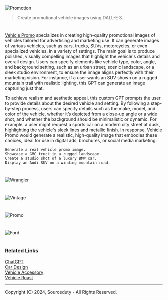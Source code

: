 ![Promotion](https://github.com/user-attachments/assets/9e258210-6a20-4a19-8b7f-a61e31c84d2b)

> Create promotional vehicle images using DALL-E 3.
#

[Vehicle Promo](https://chatgpt.com/g/g-MSvF1uTgM-vehicle-promo) specializes in creating high-quality promotional images of vehicles tailored for advertising and marketing use. It can generate images of various vehicles, such as cars, trucks, SUVs, motorcycles, or even specialized vehicles, in a variety of settings. The main goal is to produce polished, visually compelling images that highlight the vehicle's details and overall design. Users can specify elements like vehicle type, color, angle, and background setting, such as an urban street, scenic landscape, or a sleek studio environment, to ensure the image aligns perfectly with their marketing vision. For instance, if a user wants an SUV shown on a rugged mountain trail with realistic lighting, this GPT can generate an image capturing just that.

To achieve realism and aesthetic appeal, this custom GPT prompts the user to provide details about the desired vehicle and setting. By following a step-by-step process, users can specify details such as the make, model, and color of the vehicle, whether it’s depicted from a close-up angle or a wide shot, and whether the background should be minimalistic or dynamic. For example, a user might request a sports car on a modern city street at dusk, highlighting the vehicle's sleek lines and metallic finish. In response, Vehicle Promo would generate a realistic, high-quality image that embodies these choices, ideal for use in digital ads, brochures, or social media marketing.

```
Generate a real vehicle promo image.
Showcase a GMC truck in a rugged landscape.
Create a studio shot of a luxury BMW car.
Display an Audi SUV on a winding mountain road.
```

#
![Wrangler](https://github.com/user-attachments/assets/8da23e1c-7dff-48e2-9a48-a49c9a5dc3ad)
#
![Vintage](https://github.com/user-attachments/assets/bcc09a0e-176a-4b28-8569-dc7c56685324)
#
![Promo](https://github.com/user-attachments/assets/f52efd00-ca2a-4298-98a5-15d0f514e447)
#
![Ford](https://github.com/user-attachments/assets/8afc6e28-be68-4c97-a146-5697b9f03658)

#
### Related Links

[ChatGPT](https://github.com/sourceduty/ChatGPT)
<br>
[Car Design](https://github.com/sourceduty/Car_Design)
<br>
[Vehicle Accessory](https://github.com/sourceduty/Vehicle_Accessory)
<br>
[Vehicle Roast](https://github.com/sourceduty/Vehicle_Roast)

***
Copyright (C) 2024, Sourceduty - All Rights Reserved.
